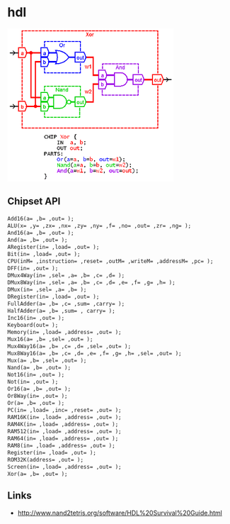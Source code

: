# hdl

<img src="resources/xor-hdl.gif" alt="hdl" />

## Chipset API

    Add16(a= ,b= ,out= );
    ALU(x= ,y= ,zx= ,nx= ,zy= ,ny= ,f= ,no= ,out= ,zr= ,ng= );
    And16(a= ,b= ,out= );
    And(a= ,b= ,out= );
    ARegister(in= ,load= ,out= );
    Bit(in= ,load= ,out= );
    CPU(inM= ,instruction= ,reset= ,outM= ,writeM= ,addressM= ,pc= );
    DFF(in= ,out= );
    DMux4Way(in= ,sel= ,a= ,b= ,c= ,d= );
    DMux8Way(in= ,sel= ,a= ,b= ,c= ,d= ,e= ,f= ,g= ,h= );
    DMux(in= ,sel= ,a= ,b= );
    DRegister(in= ,load= ,out= );
    FullAdder(a= ,b= ,c= ,sum= ,carry= );
    HalfAdder(a= ,b= ,sum= , carry= );
    Inc16(in= ,out= );
    Keyboard(out= );
    Memory(in= ,load= ,address= ,out= );
    Mux16(a= ,b= ,sel= ,out= );
    Mux4Way16(a= ,b= ,c= ,d= ,sel= ,out= );
    Mux8Way16(a= ,b= ,c= ,d= ,e= ,f= ,g= ,h= ,sel= ,out= );
    Mux(a= ,b= ,sel= ,out= );
    Nand(a= ,b= ,out= );
    Not16(in= ,out= );
    Not(in= ,out= );
    Or16(a= ,b= ,out= );
    Or8Way(in= ,out= );
    Or(a= ,b= ,out= );
    PC(in= ,load= ,inc= ,reset= ,out= );
    RAM16K(in= ,load= ,address= ,out= );
    RAM4K(in= ,load= ,address= ,out= );
    RAM512(in= ,load= ,address= ,out= );
    RAM64(in= ,load= ,address= ,out= );
    RAM8(in= ,load= ,address= ,out= );
    Register(in= ,load= ,out= );
    ROM32K(address= ,out= );
    Screen(in= ,load= ,address= ,out= );
    Xor(a= ,b= ,out= );

## Links

- http://www.nand2tetris.org/software/HDL%20Survival%20Guide.html
